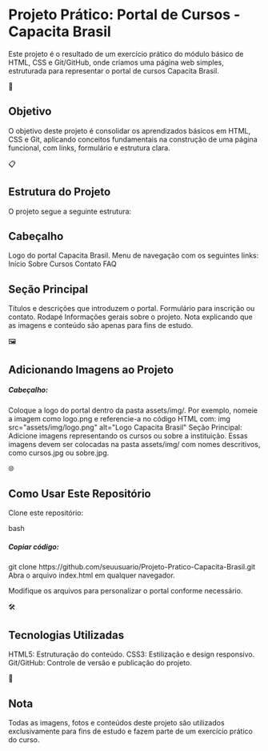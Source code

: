 <h1>Projeto Prático: Portal de Cursos - Capacita Brasil</h1>
<p> Este projeto é o resultado de um exercício prático do módulo básico de HTML, CSS e Git/GitHub, onde criamos uma página web simples, estruturada para representar o portal de cursos Capacita Brasil. </p>


🎯 <h2>Objetivo</h2>
O objetivo deste projeto é consolidar os aprendizados básicos em HTML, CSS e Git, aplicando conceitos fundamentais na construção de uma página funcional, com links, formulário e estrutura clara.

📋<h2> Estrutura do Projeto </h2>
O projeto segue a seguinte estrutura:

<h2>Cabeçalho </h2>
Logo do portal Capacita Brasil.
Menu de navegação com os seguintes links:
Início
Sobre
Cursos
Contato
FAQ

<h2>Seção Principal</h2>
Títulos e descrições que introduzem o portal.
Formulário para inscrição ou contato.
Rodapé
Informações gerais sobre o projeto.
Nota explicando que as imagens e conteúdo são apenas para fins de estudo.

🖼️ <h2>Adicionando Imagens ao Projeto</h2>
<h5>Cabeçalho:</h5> Coloque a logo do portal dentro da pasta assets/img/. Por exemplo, nomeie a imagem como logo.png e referencie-a no código HTML com:
img src="assets/img/logo.png" alt="Logo Capacita Brasil"
Seção Principal: Adicione imagens representando os cursos ou sobre a instituição. Essas imagens devem ser colocadas na pasta assets/img/ com nomes descritivos, como cursos.jpg ou sobre.jpg.

🌐 <h2>Como Usar Este Repositório</h2>
Clone este repositório:

bash
<h5>Copiar código:</h5>
git clone https://github.com/seuusuario/Projeto-Pratico-Capacita-Brasil.git
Abra o arquivo index.html em qualquer navegador.

Modifique os arquivos para personalizar o portal conforme necessário.

🛠️<h2> Tecnologias Utilizadas</h2>
HTML5: Estruturação do conteúdo.
CSS3: Estilização e design responsivo.
Git/GitHub: Controle de versão e publicação do projeto.

📝 <h2>Nota</h2>
Todas as imagens, fotos e conteúdos deste projeto são utilizados exclusivamente para fins de estudo e fazem parte de um exercício prático do curso.
